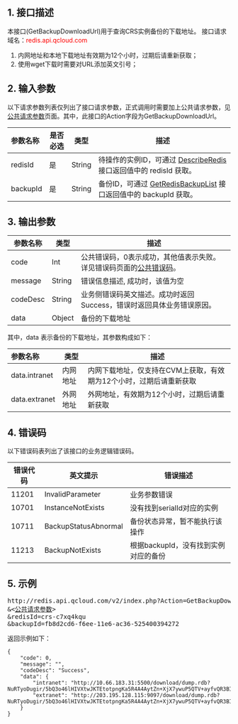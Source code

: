 ## 1. 接口描述
本接口(GetBackupDownloadUrl)用于查询CRS实例备份的下载地址。
接口请求域名：<font style='color:red'>redis.api.qcloud.com </font>

1. 内网地址和本地下载地址有效期为12个小时，过期后请重新获取；
2. 使用wget下载时需要对URL添加英文引号；

## 2. 输入参数
以下请求参数列表仅列出了接口请求参数，正式调用时需要加上公共请求参数，见<a href='/document/product/213/6976' title='公共请求参数'>公共请求参数</a>页面。其中，此接口的Action字段为GetBackupDownloadUrl。

| 参数名称 | 是否必选  | 类型 | 描述 |
|:---------|---------|---------|---------|
| redisId | 是 | String | 待操作的实例ID，可通过 [DescribeRedis](/document/product/239/1384) 接口返回值中的 redisId 获取。|
| backupId | 是 | String | 备份ID，可通过 [GetRedisBackupList](/document/product/239/1384) 接口返回值中的 backupId 获取。 |

## 3. 输出参数

| 参数名称 | 类型 | 描述 |
|---------|---------|---------|
| code | Int | 公共错误码，0表示成功，其他值表示失败。详见错误码页面的<a href='/document/api/239/1757' title='公共错误码'>公共错误码</a>。|
| message | String | 错误信息描述, 成功时，该值为空 |
| codeDesc | String | 业务侧错误码英文描述。成功时返回Success，错误时返回具体业务错误原因。 |
| data | Object | 备份的下载地址 |

其中，data 表示备份的下载地址，其参数构成如下：

| 参数名称 | 类型 | 描述 |
|:---------|---------|---------|
| data.intranet | 内网地址 | 内网下载地址，仅支持在CVM上获取，有效期为12个小时，过期后请重新获取|
| data.extranet | 外网地址 | 外网地址，有效期为12个小时，过期后请重新获取|

## 4. 错误码
以下错误码表列出了该接口的业务逻辑错误码。

| 错误代码 | 英文提示 | 错误描述 |
|---------|---------|---------|
|11201|InvalidParameter|业务参数错误|
|10701|InstanceNotExists|没有找到serialId对应的实例|
|10711|BackupStatusAbnormal|备份状态异常，暂不能执行该操作|
|11213|BackupNotExists|根据backupId，没有找到实例对应的备份|

## 5. 示例
<pre>
http://redis.api.qcloud.com/v2/index.php?Action=GetBackupDownloadUrl
&<<a href="/doc/api/229/6976">公共请求参数</a>>
&redisId=crs-c7xq4kqu
&backupId=fb8d2cd6-f6ee-11e6-ac36-525400394272
</pre>
返回示例如下：
```
{
    "code": 0,
    "message": "",
    "codeDesc": "Success",
    "data": {
        "intranet": "http://10.66.183.31:5500/download/dump.rdb?NuRTyoDugir/5bQ3o46lHIVXtwJKTEtotpngKa5R4A4AytZn+XjX7ywuP5QTV+ayfvQR3BIJRA12ECRSSGOzIM7qsLQ6TkjFVSkuoLqNJ0jCdm721qkJpQ==",
        "extranet": "http://203.195.128.115:9097/download/dump.rdb?NuRTyoDugir/5bQ3o46lHIVXtwJKTEtotpngKa5R4A4AytZn+XjX7ywuP5QTV+ayfvQR3BIJRA12ECRSSGOzIM7qsLQ6TkjFVSkuoLqNJ0jCdm721qkJpQ=="
    }
}
```
